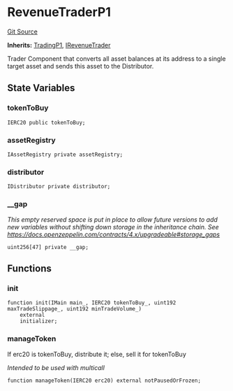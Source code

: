 # RevenueTraderP1
[Git Source](https://github.com/larrythecucumber321/protocol/blob/aabf2c9d4120808940fb3be9193cb66ea71ac351/contracts/p1/RevenueTrader.sol)

**Inherits:**
[TradingP1](/tools/docgen/src/contracts/p1/mixins/Trading.sol/abstract.TradingP1.md), [IRevenueTrader](/tools/docgen/src/contracts/interfaces/IRevenueTrader.sol/interface.IRevenueTrader.md)

Trader Component that converts all asset balances at its address to a
single target asset and sends this asset to the Distributor.


## State Variables
### tokenToBuy

```solidity
IERC20 public tokenToBuy;
```


### assetRegistry

```solidity
IAssetRegistry private assetRegistry;
```


### distributor

```solidity
IDistributor private distributor;
```


### __gap
*This empty reserved space is put in place to allow future versions to add new
variables without shifting down storage in the inheritance chain.
See https://docs.openzeppelin.com/contracts/4.x/upgradeable#storage_gaps*


```solidity
uint256[47] private __gap;
```


## Functions
### init


```solidity
function init(IMain main_, IERC20 tokenToBuy_, uint192 maxTradeSlippage_, uint192 minTradeVolume_)
    external
    initializer;
```

### manageToken

If erc20 is tokenToBuy, distribute it; else, sell it for tokenToBuy

*Intended to be used with multicall*


```solidity
function manageToken(IERC20 erc20) external notPausedOrFrozen;
```

